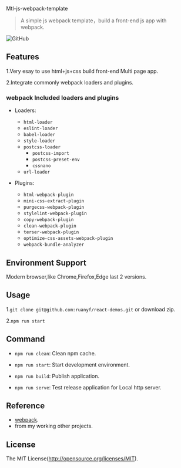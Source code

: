 Mtl-js-webpack-template

> A simple js webpack template，build a front-end js app with webpack.

![GitHub](https://img.shields.io/github/license/Srooter/Mtl-js-webpack-template)

## Features

1.Very esay to use html+js+css build front-end Multi page app.

2.Integrate commonly webpack loaders and plugins.

### webpack Included loaders and plugins

- Loaders:
  - `html-loader`
  - `eslint-loader`
  - `babel-loader`
  - `style-loader`
  - `postcss-loader`
    - `postcss-import`
    - `postcss-preset-env`
    - `cssnano`
  - `url-loader`

- Plugins:
  - `html-webpack-plugin`
  - `mini-css-extract-plugin`
  - `purgecss-webpack-plugin`
  - `stylelint-webpack-plugin`
  - `copy-webpack-plugin`
  - `clean-webpack-plugin`
  - `terser-webpack-plugin`
  - `optimize-css-assets-webpack-plugin`
  - `webpack-bundle-analyzer`
    

## Environment Support

Modern browser,like Chrome,Firefox,Edge last 2 versions.

## Usage

1.`git clone git@github.com:ruanyf/react-demos.git` or download zip.

2.`npm run start`

## Command

- `npm run clean`: Clean npm cache.

- `npm run start`: Start development environment.

- `npm run build`: Publish application.

- `npm run serve`: Test release application for Local http server.

## Reference

- [webpack](https://webpack.js.org/).
- from my working other projects.

## License

The MIT License(http://opensource.org/licenses/MIT).
